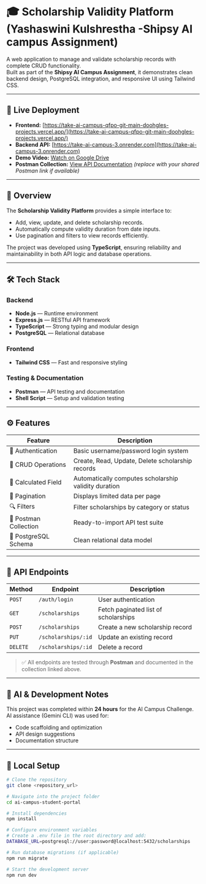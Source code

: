 # 🎓 Scholarship Validity Platform (Yashaswini Kulshrestha -Shipsy AI campus Assignment)

A web application to manage and validate scholarship records with complete CRUD functionality.  
Built as part of the **Shipsy AI Campus Assignment**, it demonstrates clean backend design, PostgreSQL integration, and responsive UI using Tailwind CSS.

---

## 🚀 Live Deployment

- **Frontend:** [https://take-ai-campus-qfpo-git-main-doohgles-projects.vercel.app/](https://take-ai-campus-qfpo-git-main-doohgles-projects.vercel.app/)  
- **Backend API:** [https://take-ai-campus-3.onrender.com](https://take-ai-campus-3.onrender.com)  
- **Demo Video:** [Watch on Google Drive](https://drive.google.com/file/d/1_eyBRUZfHQoqRXWz2U5NcE-xwH6bR610/view?usp=sharing)  
- **Postman Collection:** [View API Documentation](https://www.postman.com/) *(replace with your shared Postman link if available)*  

---

## 🧩 Overview

The **Scholarship Validity Platform** provides a simple interface to:
- Add, view, update, and delete scholarship records.
- Automatically compute validity duration from date inputs.
- Use pagination and filters to view records efficiently.

The project was developed using **TypeScript**, ensuring reliability and maintainability in both API logic and database operations.

---

## 🛠️ Tech Stack

### Backend
- **Node.js** — Runtime environment  
- **Express.js** — RESTful API framework  
- **TypeScript** — Strong typing and modular design  
- **PostgreSQL** — Relational database  

### Frontend
- **Tailwind CSS** — Fast and responsive styling  

### Testing & Documentation
- **Postman** — API testing and documentation  
- **Shell Script** — Setup and validation testing  

---

## ⚙️ Features

| Feature | Description |
|----------|-------------|
| 🔐 Authentication | Basic username/password login system |
| 🧾 CRUD Operations | Create, Read, Update, Delete scholarship records |
| 🧮 Calculated Field | Automatically computes scholarship validity duration |
| 📑 Pagination | Displays limited data per page |
| 🔍 Filters | Filter scholarships by category or status |
| 🧰 Postman Collection | Ready-to-import API test suite |
| 💾 PostgreSQL Schema | Clean relational data model |

---

## 🧪 API Endpoints

| Method | Endpoint | Description |
|--------|-----------|-------------|
| `POST` | `/auth/login` | User authentication |
| `GET` | `/scholarships` | Fetch paginated list of scholarships |
| `POST` | `/scholarships` | Create a new scholarship record |
| `PUT` | `/scholarships/:id` | Update an existing record |
| `DELETE` | `/scholarships/:id` | Delete a record |

> ✅ All endpoints are tested through **Postman** and documented in the collection linked above.

---

## 🧠 AI & Development Notes

This project was completed within **24 hours** for the AI Campus Challenge.  
AI assistance (Gemini CLI) was used for:
- Code scaffolding and optimization  
- API design suggestions  
- Documentation structure  

---

## 🧰 Local Setup

```bash
# Clone the repository
git clone <repository_url>

# Navigate into the project folder
cd ai-campus-student-portal

# Install dependencies
npm install

# Configure environment variables
# Create a .env file in the root directory and add:
DATABASE_URL=postgresql://user:password@localhost:5432/scholarships

# Run database migrations (if applicable)
npm run migrate

# Start the development server
npm run dev

